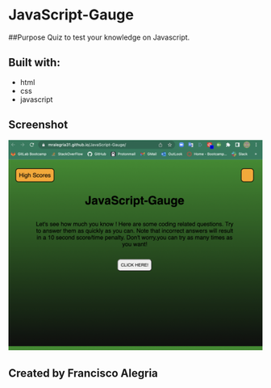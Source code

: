 # JavaScript-Gauge
##Purpose 
Quiz to test your knowledge on Javascript.

## Built with:
* html
* css
* javascript

## Screenshot 
![alt text](assets/images/sitescreenshot.png)

## Created by Francisco Alegria
